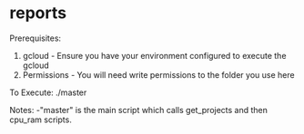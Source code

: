 # reports
Prerequisites:
1) gcloud - Ensure you have your environment configured to execute the gcloud
2) Permissions - You will need write permissions to the folder you use here

To Execute:
./master

Notes:
-"master" is the main script which calls get_projects and then cpu_ram scripts. 
